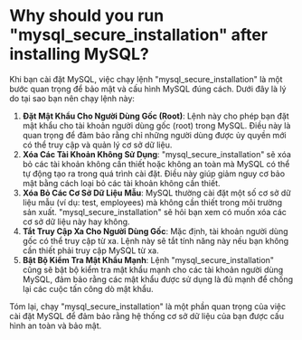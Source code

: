 # Why should you run "mysql_secure_installation" after installing MySQL?

Khi bạn cài đặt MySQL, việc chạy lệnh "mysql_secure_installation" là một bước quan trọng để bảo mật và cấu hình MySQL đúng cách. Dưới đây là lý do tại sao bạn nên chạy lệnh này:

1. **Đặt Mật Khẩu Cho Người Dùng Gốc (Root)**: Lệnh này cho phép bạn đặt mật khẩu cho tài khoản người dùng gốc (root) trong MySQL. Điều này là quan trọng để đảm bảo rằng chỉ những người dùng được ủy quyền mới có thể truy cập và quản lý cơ sở dữ liệu.
2. **Xóa Các Tài Khoản Không Sử Dụng**: "mysql_secure_installation" sẽ xóa bỏ các tài khoản không cần thiết hoặc không an toàn mà MySQL có thể tự động tạo ra trong quá trình cài đặt. Điều này giúp giảm nguy cơ bảo mật bằng cách loại bỏ các tài khoản không cần thiết.
3. **Xóa Bỏ Các Cơ Sở Dữ Liệu Mẫu**: MySQL thường cài đặt một số cơ sở dữ liệu mẫu (ví dụ: test, employees) mà không cần thiết trong môi trường sản xuất. "mysql_secure_installation" sẽ hỏi bạn xem có muốn xóa các cơ sở dữ liệu này hay không.
4. **Tắt Truy Cập Xa Cho Người Dùng Gốc**: Mặc định, tài khoản người dùng gốc có thể truy cập từ xa. Lệnh này sẽ tắt tính năng này nếu bạn không cần thiết phải truy cập MySQL từ xa.
5. **Bật Bộ Kiểm Tra Mật Khẩu Mạnh**: Lệnh "mysql_secure_installation" cũng sẽ bật bộ kiểm tra mật khẩu mạnh cho các tài khoản người dùng MySQL, đảm bảo rằng các mật khẩu được sử dụng là đủ mạnh để chống lại các cuộc tấn công dò mật khẩu.

Tóm lại, chạy "mysql_secure_installation" là một phần quan trọng của việc cài đặt MySQL để đảm bảo rằng hệ thống cơ sở dữ liệu của bạn được cấu hình an toàn và bảo mật.